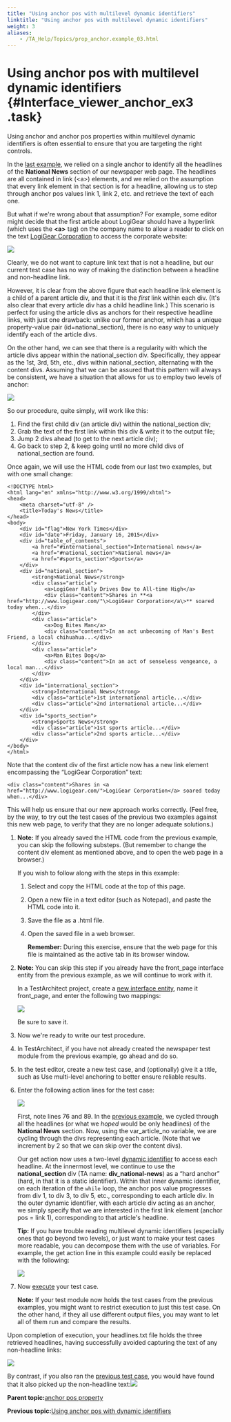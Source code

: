 ```yaml
--- 
title: "Using anchor pos with multilevel dynamic identifiers"
linktitle: "Using anchor pos with multilevel dynamic identifiers"
weight: 3
aliases: 
    - /TA_Help/Topics/prop_anchor.example_03.html
---
```

# Using anchor pos with multilevel dynamic identifiers {#Interface_viewer_anchor_ex3 .task}

Using anchor and anchor pos properties within multilevel dynamic identifiers is often essential to ensure that you are targeting the right controls.

In the [last example](prop_anchor.example_02.html), we relied on a single anchor to identify all the headlines of the **National News** section of our newspaper web page. The headlines are all contained in link \(<a\>\) elements, and we relied on the assumption that every link element in that section is for a headline, allowing us to step through anchor pos values link 1, link 2, etc. and retrieve the text of each one.

But what if we're wrong about that assumption? For example, some editor might decide that the first article about LogiGear should have a hyperlink \(which uses the **<a\>** tag\) on the company name to allow a reader to click on the text [LogiGear Corporation](http://www.logigear.com) to access the corporate website:

![](../Images/interface.anchor_pos.13.png)

Clearly, we do not want to capture link text that is not a headline, but our current test case has no way of making the distinction between a headline and non-headline link.

However, it is clear from the above figure that each headline link element is a child of a parent article div, and that it is the *first* link within each div. \(It's also clear that every article div has a child headline link.\) This scenario is perfect for using the article divs as anchors for their respective headline links, with just one drawback: unlike our former anchor, which has a unique property-value pair \(id=national\_section\), there is no easy way to uniquely identify each of the article divs.

On the other hand, we can see that there is a regularity with which the article divs appear within the national\_section div. Specifically, they appear as the 1st, 3rd, 5th, etc., divs within national\_section, alternating with the content divs. Assuming that we can be assured that this pattern will always be consistent, we have a situation that allows for us to employ two levels of anchor:

![](../Images/interface.anchor_pos.13a.png)

So our procedure, quite simply, will work like this:

1.  Find the first child div \(an article div\) within the national\_section div;
2.  Grab the text of the first link within this div & write it to the output file;
3.  Jump 2 divs ahead \(to get to the next article div\);
4.  Go back to step 2, & keep going until no more child divs of national\_section are found.

Once again, we will use the HTML code from our last two examples, but with one small change:

``` {#codeblock.html_page}
<!DOCTYPE html>
<html lang="en" xmlns="http://www.w3.org/1999/xhtml">
<head>
    <meta charset="utf-8" />
    <title>Today's News</title>
</head>
<body>
    <div id="flag">New York Times</div>
    <div id="date">Friday, January 16, 2015</div>
    <div id="table_of_contents">
        <a href="#international_section">International news</a>
        <a href="#national_section">National news</a>
        <a href="#sports_section">Sports</a>
    </div>
    <div id="national_section">
        <strong>National News</strong>
        <div class="article">
            <a>LogiGear Rally Drives Dow to All-time High</a>
            <div class="content">Shares in **<a href="http://www.logigear.com/"\>LogiGear Corporation</a\>** soared today when...</div>
        </div>
        <div class="article">
            <a>Dog Bites Man</a>
            <div class="content">In an act unbecoming of Man's Best Friend, a local chihuahua...</div>
        </div>
        <div class="article">
            <a>Man Bites Dog</a>
            <div class="content">In an act of senseless vengeance, a local man...</div>
        </div>
    </div>
    <div id="international_section">
        <strong>International News</strong>
        <div class="article">1st international article...</div>
        <div class="article">2nd international article...</div>
    </div>
    <div id="sports_section">
        <strong>Sports News</strong>
        <div class="article">1st sports article...</div>
        <div class="article">2nd sports article...</div>
    </div>
</body>
</html>

```

Note that the content div of the first article now has a new link element encompassing the “LogiGear Corporation” text:

```
<div class="content">Shares in <a href="http://www.logigear.com/">LogiGear Corporation</a> soared today when...</div>
```

This will help us ensure that our new approach works correctly. \(Feel free, by the way, to try out the test cases of the previous two examples against this new web page, to verify that they are no longer adequate solutions.\)

1.  **Note:** If you already saved the HTML code from the previous example, you can skip the following substeps. \(But remember to change the content div element as mentioned above, and to open the web page in a browser.\)

    If you wish to follow along with the steps in this example:

    1.  Select and copy the HTML code at the top of this page.

    2.  Open a new file in a text editor \(such as Notepad\), and paste the HTML code into it.

    3.  Save the file as a .html file.

    4.  Open the saved file in a web browser.

        **Remember:** During this exercise, ensure that the web page for this file is maintained as the active tab in its browser window.

2.  **Note:** You can skip this step if you already have the front\_page interface entity from the previous example, as we will continue to work with it.

    In a TestArchitect project, create a [new interface entity](Interface_def_Adding.html), name it front\_page, and enter the following two mappings:

    ![](../Images/IV_tree_for_anchor_pos.11b.png)

    Be sure to save it.

3.  Now we're ready to write our test procedure.
4.  In TestArchitect, if you have not already created the newspaper test module from the previous example, go ahead and do so.

5.  In the test editor, create a new test case, and \(optionally\) give it a title, such as Use multi-level anchoring to better ensure reliable results.

6.  Enter the following action lines for the test case:

    ![](../Images/IV_tree_for_anchor_pos.12c.png)

    First, note lines 76 and 89. In the [previous example](prop_anchor.example_02.html), we cycled through all the headlines \(or what we *hoped* would be only headlines\) of the **National News** section. Now, using the var\_article\_no variable, we are cycling through the divs representing each article. \(Note that we increment by 2 so that we can skip over the content divs\).

    Our get action now uses a two-level [dynamic identifier](The_test_language_dynamic_identifiers.html) to access each headline. At the innermost level, we continue to use the **national\_section** div \(TA name: **div\_national-news**\) as a “hard anchor” \(hard, in that it is a static identifier\). Within that inner dynamic identifier, on each iteration of the `while` loop, the anchor pos value progresses from div 1, to div 3, to div 5, etc., corresponding to each article div. In the outer dynamic identifier, with each article div acting as an anchor, we simply specify that we are interested in the first link element \(anchor pos = link 1\), corresponding to that article's headline.

    **Tip:** If you have trouble reading multilevel dynamic identifiers \(especially ones that go beyond two levels\), or just want to make your test cases more readable, you can decompose them with the use of variables. For example, the get action line in this example could easily be replaced with the following:

    ![](../Images/IV_tree_for_anchor_pos.12d.png)

7.  Now [execute](Test_exec_test_execution.html) your test case.

    **Note:** If your test module now holds the test cases from the previous examples, you might want to restrict execution to just this test case. On the other hand, if they all use different output files, you may want to let all of them run and compare the results.


Upon completion of execution, your headlines.txt file holds the three retrieved headlines, having successfully avoided capturing the text of any non-headline links:

![](../Images/IV_tree_for_anchor_pos.13a.png)

By contrast, if you also ran the [previous test case](prop_anchor.example_02.md#stepresult.test_case), you would have found that it also picked up the non-headline text:![](../Images/IV_tree_for_anchor_pos.13b.png)

**Parent topic:**[anchor pos property](../../TA_Help/Topics/Interface_def_anchor_pos_concept.html)

**Previous topic:**[Using anchor pos with dynamic identifiers](../../TA_Help/Topics/prop_anchor.example_02.html)

